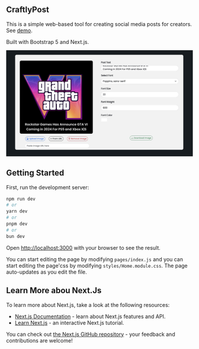 ## CraftlyPost

This is a simple web-based tool for creating social media posts for creators. See [demo](https://mayadunneandco.com/lab/post-maker).

Built with Bootstrap 5 and Next.js.

![CraftlyPost](./public/Image.jpeg)

## Getting Started

First, run the development server:

```bash
npm run dev
# or
yarn dev
# or
pnpm dev
# or
bun dev
```

Open [http://localhost:3000](http://localhost:3000) with your browser to see the result.

You can start editing the page by modifying `pages/index.js` and you can start editing the page'css by modifying `styles/Home.module.css`. The page auto-updates as you edit the file.

## Learn More abou Next.Js

To learn more about Next.js, take a look at the following resources:

- [Next.js Documentation](https://nextjs.org/docs) - learn about Next.js features and API.
- [Learn Next.js](https://nextjs.org/learn) - an interactive Next.js tutorial.

You can check out [the Next.js GitHub repository](https://github.com/vercel/next.js/) - your feedback and contributions are welcome!
